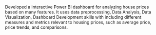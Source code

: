 Developed a interactive Power BI dashboard for analyzing house prices based on many features. It uses data preprocessing, Data Analysis, Data Visualization, Dashboard Development skills with including different measures and metrics relevant to housing prices, such as average price, price trends, and comparisons.


